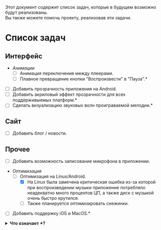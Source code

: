 Этот документ содержит список задач, которые в будущем возможно будут реализованы.<br>
Вы также можете помочь проекту, реализовав эти задачи.
# Список задач
## Интерфейс
- *Анимации*
    - [ ] Анимация переключения между плеерами.
    - [ ] Плавное превращение кнопки "Воспроизвести" в "Пауза".*
- [ ] Добавить прозрачность приложения на Android.
- [ ] Добавить акриловый эффект прозрачности для всех поддерживыемых платформ.*
- [ ] Сделать визуализацию звуковых волн проиграваемой мелодии.*
## Сайт
- [ ] Добавить блог / новости.
## Прочее
- [ ] Добавить возможность записование микрофона в приложении.
- *Оптимизация*
    - [ ] Оптимизация на Linux/Android.
        - [x] На Linux была замечена критическая ошибка из-за которой при воспроизведении музыки приложение потребляло неадекватно много процентов ЦП, а также диск с музыкой очень быстро крутился.
        - [ ] Также планируется оптимизировать снежинки.
- [ ] Добавить поддержку iOS и MacOS.*

<details>

<summary><b>Что означает *?</b></summary>

Звезда на конце задачи может обозначать эти варианты:
* Реализовать задачу может быть очень сложно.
* Задача не имеет приоритета.

Так что надеется на реализование этих задач не стоит.

</details>